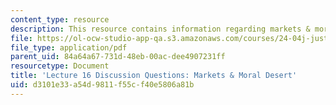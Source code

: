 ```yaml
---
content_type: resource
description: This resource contains information regarding markets & moral desert.
file: https://ol-ocw-studio-app-qa.s3.amazonaws.com/courses/24-04j-justice-spring-2012/d3101e33a54d9811f55cf40e5806a81b_MIT24_04JS12_disc16.pdf
file_type: application/pdf
parent_uid: 84a64a67-731d-48eb-00ac-dee4907231ff
resourcetype: Document
title: 'Lecture 16 Discussion Questions: Markets & Moral Desert'
uid: d3101e33-a54d-9811-f55c-f40e5806a81b
---
```

